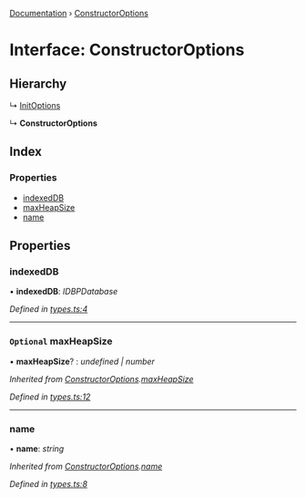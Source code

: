 [Documentation](../README.md) › [ConstructorOptions](constructoroptions.md)

# Interface: ConstructorOptions

## Hierarchy

  ↳ [InitOptions](initoptions.md)

  ↳ **ConstructorOptions**

## Index

### Properties

* [indexedDB](constructoroptions.md#indexeddb)
* [maxHeapSize](constructoroptions.md#optional-maxheapsize)
* [name](constructoroptions.md#name)

## Properties

###  indexedDB

• **indexedDB**: *IDBPDatabase*

*Defined in [types.ts:4](https://github.com/badbatch/cachemap/blob/631c61b/packages/indexed-db/src/types.ts#L4)*

___

### `Optional` maxHeapSize

• **maxHeapSize**? : *undefined | number*

*Inherited from [ConstructorOptions](constructoroptions.md).[maxHeapSize](constructoroptions.md#optional-maxheapsize)*

*Defined in [types.ts:12](https://github.com/badbatch/cachemap/blob/631c61b/packages/indexed-db/src/types.ts#L12)*

___

###  name

• **name**: *string*

*Inherited from [ConstructorOptions](constructoroptions.md).[name](constructoroptions.md#name)*

*Defined in [types.ts:8](https://github.com/badbatch/cachemap/blob/631c61b/packages/indexed-db/src/types.ts#L8)*
